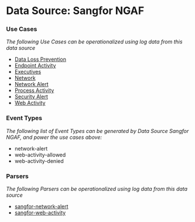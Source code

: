 Data Source: Sangfor NGAF
=========================

### Use Cases

_The following Use Cases can be operationalized using log data from this data source_

* [Data Loss Prevention](usecase_data_loss_prevention.md)
* [Endpoint Activity](usecase_endpoint_activity.md)
* [Executives](usecase_executives.md)
* [Network](usecase_network.md)
* [Network Alert](usecase_network_alert.md)
* [Process Activity](usecase_process_activity.md)
* [Security Alert](usecase_security_alert.md)
* [Web Activity](usecase_web_activity.md)


### Event Types

_The following list of Event Types can be generated by Data Source Sangfor NGAF, and power the use cases above:_

- network-alert
- web-activity-allowed
- web-activity-denied


### Parsers

_The following Parsers can be operationalized using log data from this data source_

* [sangfor-network-alert](parserContent_sangfor-network-alert.md)
* [sangfor-web-activity](parserContent_sangfor-web-activity.md)

